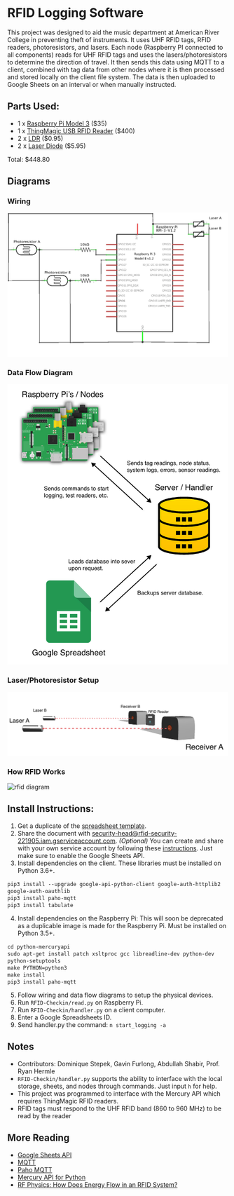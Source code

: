 # RFID Logging Software 

This project was designed to aid the music department at American River College in preventing theft of instruments. It uses UHF RFID tags, RFID readers, photoresistors, and lasers. Each node (Raspberry PI connected to all components) reads for UHF RFID tags and uses the lasers/photoresistors to determine the direction of travel. It then sends this data using MQTT to a client, combined with tag data from other nodes where it is then processed and stored locally on the client file system. The data is then uploaded to Google Sheets on an interval or when manually instructed.

## Parts Used:
* 1 x [Raspberry Pi Model 3](https://www.raspberrypi.org/products/raspberry-pi-3-model-b/) ($35)
* 1 x [ThingMagic USB RFID Reader](https://www.atlasrfidstore.com/thingmagic-usb-plus-rfid-reader/) ($400)
* 2 x [LDR](https://www.adafruit.com/product/161) ($0.95)
* 2 x [Laser Diode](https://www.adafruit.com/product/1054) ($5.95)

Total: $448.80

## Diagrams
### Wiring
![wiring diagram](https://github.com/hermlerARC/rfidpi/blob/master/Diagrams/Sensor%20Wiring.jpg?raw=true)
### Data Flow Diagram
![data flow diagram](https://github.com/hermlerARC/rfidpi/blob/master/Diagrams/Data%20Flow%20Diagram.jpg?raw=true)
### Laser/Photoresistor Setup
![laser diagram](https://github.com/hermlerARC/rfidpi/blob/master/Diagrams/laser%20diagram.jpg?raw=true)
### How RFID Works
![rfid diagram](https://howtomechatronics.com/wp-content/uploads/2017/05/RFID-Working-Principle.png)
## Install Instructions:
1. Get a duplicate of the [spreadsheet template](https://docs.google.com/spreadsheets/d/1IgreAi3hvmLa3X66jhwo6dZCcqReNV2zIlWpLoTB3LY).
2. Share the document with security-head@rfid-security-221905.iam.gserviceaccount.com. *(Optional)* You can create and share with your own service account by following these [instructions](https://developers.google.com/identity/protocols/OAuth2ServiceAccount). Just make sure to enable the Google Sheets API.
3. Install dependencies on the client. These libraries must be installed on Python 3.6+.
```
pip3 install --upgrade google-api-python-client google-auth-httplib2 google-auth-oauthlib
pip3 install paho-mqtt
pip3 install tabulate
```
4. Install dependencies on the Raspberry Pi:
This will soon be deprecated as a duplicable image is made for the Raspberry Pi. Must be installed on Python 3.5+.
```git clone https://github.com/gotthardp/python-mercuryapi.git
cd python-mercuryapi
sudo apt-get install patch xsltproc gcc libreadline-dev python-dev python-setuptools
make PYTHON=python3
make install
pip3 install paho-mqtt
```
5. Follow wiring and data flow diagrams to setup the physical devices.
6. Run `RFID-Checkin/read.py` on Raspberry Pi.
7. Run `RFID-Checkin/handler.py` on a client computer.
9. Enter a Google Spreadsheets ID. 
8. Send handler.py the command: `n start_logging -a`

## Notes
- Contributors: Dominique Stepek, Gavin Furlong,  Abdullah Shabir, Prof. Ryan Hermle
- `RFID-Checkin/handler.py` supports the ability to interface with the local storage, sheets, and nodes through commands. Just input `h` for help.
- This project was programmed to interface with the Mercury API which requires ThingMagic RFID readers. 
- RFID tags must respond to the UHF RFID band (860 to 960 MHz) to be read by the reader 

## More Reading
* [Google Sheets API](https://developers.google.com/sheets/api/)
* [MQTT](http://mqtt.org/)
* [Paho MQTT](https://pypi.org/project/paho-mqtt/)
* [Mercury API for Python](https://github.com/gotthardp/python-mercuryapi)
* [RF Physics: How Does Energy Flow in an RFID System?](https://blog.atlasrfidstore.com/rf-physics?utm_source=RFID-Beginners-Guide)
